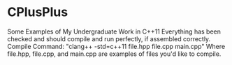 # CPlusPlus
Some Examples of My Undergraduate Work in C++11
Everything has been checked and should compile and run perfectly, if assembled correctly.
Compile Command:
  "clang++ -std=c++11 file.hpp file.cpp main.cpp" 
  Where file.hpp, file.cpp, and main.cpp are examples of files you'd like to compile.
